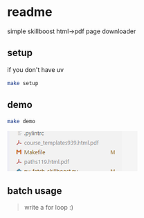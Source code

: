 # readme

simple skillboost html->pdf page downloader

## setup

if you don't have uv
```bash
make setup
```

## demo

```bash
make demo
```
![alt text](image.png)

## batch usage

> write a for loop :)